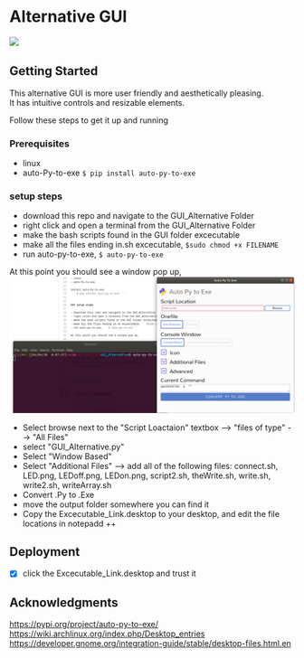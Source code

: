 
# Alternative GUI

<img src= GUIAlternative.gif>


## Getting Started

This alternative GUI is more user friendly and aesthetically pleasing.   
It has intuitive controls and resizable elements.  
  
Follow these steps to get it up and running

### Prerequisites
- linux
- auto-Py-to-exe  ``` $ pip install auto-py-to-exe  ```


### setup steps

- download this repo and navigate to the GUI_Alternative Folder
- right click and open a terminal from the GUI_Alternative Folder
- make the bash scripts found in the GUI folder excecutable
- make all the files ending in.sh excecutable, ```$sudo chmod +x FILENAME ```
- run auto-py-to-exe, ```$ auto-py-to-exe```

At this point you should see a window pop up, 
<img src= "https://github.com/BarakBinyamin/BLE_LED_Display/blob/master/GUI_Alternative/Auto-Py-to-exe.png">
  
- Select browse next to the "Script Loactaion" textbox --> "files of type" --> "All Files"
- select "GUI_Alternative.py"
- Select "Window Based"
- Select "Additional Files" --> add all of the following files: connect.sh, LED.png, LEDoff.png, LEDon.png, script2.sh, theWrite.sh, write.sh, write2.sh, writeArray.sh
- Convert .Py to .Exe
- move the output folder somewhere you can find it  
- Copy the Excecutable_Link.desktop to your desktop, and edit the file locations in notepadd ++


## Deployment

- [x] click the Excecutable_Link.desktop and trust it



## Acknowledgments

https://pypi.org/project/auto-py-to-exe/
https://wiki.archlinux.org/index.php/Desktop_entries
https://developer.gnome.org/integration-guide/stable/desktop-files.html.en

